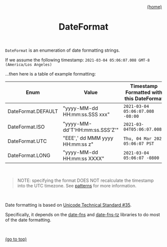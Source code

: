 <div id="top" align="right"><a href="https://github.com/auturge/logger#top">(home)</a></div>

# <h1 align="center">DateFormat</h1> #

<br>

`DateFormat` is an enumeration of date formatting strings.

If we assume the following timestamp: ```2021-03-04 05:06:07.008 GMT-8 (America/Los Angeles)```

...then here is a table of example formatting:

Enum|Value|Timestamp Formatted with this DateFormat
---|---|---
DateFormat.DEFAULT | "yyyy-MM-dd HH:mm:ss.SSS xxx" | ```2021-03-04 05:06:07.008 -08:00```
DateFormat.ISO | "yyyy-MM-dd'T'HH:mm:ss.SSS'Z'" | ```2021-03-04T05:06:07.008Z```
DateFormat.UTC | "EEE',' dd MMM yyyy HH:mm:ss z" | ```Thu, 04 Mar 2021 05:06:07 PST```
DateFormat.LONG | "yyyy-MM-dd HH:mm:ss XXXX" | ```2021-03-04 05:06:07 -0800```

<br>

> NOTE: specifying the format DOES NOT recalculate the timestamp into the UTC timezone. See [patterns](../patterns#top) for more information.

<br>

Date formatting is based on [Unicode Technical Standard #35][tr35].

Specifically, it depends on the [date-fns][date-fns] and [date-fns-tz][date-fns-tz] libraries to do most of the date formatting.

<!--
// https://www.unicode.org/reports/tr35/tr35-dates.html#Date_Field_Symbol_Table
-->

<br>

<a href="#top">(go to top)</a>

[WIP-badge]: https://img.shields.io/static/v1?label=WIP:&message=Work-in-Progress&color=blueviolet

[tr35]: https://www.unicode.org/reports/tr35/tr35-dates.html#Date_Field_Symbol_Table
[date-fns]: https://date-fns.org/
[date-fns-tz]: https://www.npmjs.com/package/date-fns-tz
